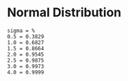 # Normal Distribution





```
sigma = %
0.5 = 0.3829
1.0 = 0.6827
1.5 = 0.8664
2.0 = 0.9545
2.5 = 0.9875
3.0 = 0.9973
4.0 = 0.9999
```






















